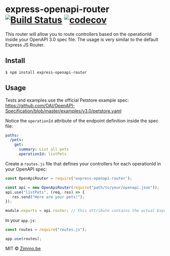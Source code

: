 # express-openapi-router [![Build Status](https://travis-ci.org/zimmo-be/express-openapi-router.svg?branch=master)](https://travis-ci.org/zimmo-be/express-openapi-router) [![codecov](https://codecov.io/gh/zimmo-be/express-openapi-router/badge.svg?branch=master)](https://codecov.io/gh/zimmo-be/express-openapi-router?branch=master)

This router will allow you to route controllers based on the operationId inside your OpenAPI 3.0 spec file. The
usage is very similar to the default Express JS Router.


## Install

```
$ npm install express-openapi-router
```


## Usage

Tests and examples use the official Petstore example spec:
https://github.com/OAI/OpenAPI-Specification/blob/master/examples/v3.0/petstore.yaml

Notice the `operationId` attribute of the endpoint definition inside the spec file:
```yaml
paths:
  /pets:
    get:
      summary: List all pets
      operationId: listPets
```


Create a `routes.js` file that defines your controllers for each operationId in your OpenAPI spec:

```js
const OpenApiRouter = require('express-openapi-router');

const api = new OpenApiRouter(require("path/to/your/openapi.json"));
api.use("listPets", (req, res) => {
   res.send("Here are your pets!");
});

module.exports = api.router; // this attribute contains the actual ExpressJS Router
```

In your `app.js`:

```js
const routes = require("routes.js");

app.use(routes);
```


MIT © [Zimmo.be](https://www.zimmo.be/)
